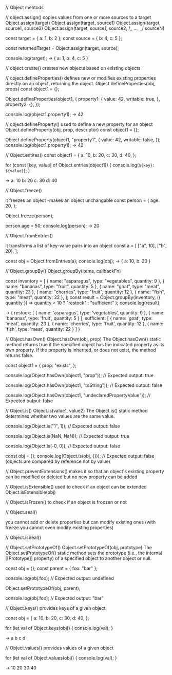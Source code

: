 // Object mehtods

// object.assign()
copies values from one or more sources to a target
Object.assign(target)
Object.assign(target, source1)
Object.assign(target, source1, source2)
Object.assign(target, source1, source2, /_ …, _/ sourceN)

const target = { a: 1, b: 2 };
const source = { b: 4, c: 5 };

const returnedTarget = Object.assign(target, source);

console.log(target); -> { a: 1, b: 4, c: 5 }

// object.create()
creates new objects based on existing objects

// object.defineProperties()
defines new or modifies existing properties directly on an object, returning the object.
Object.defineProperties(obj, props)
const object1 = {};

Object.defineProperties(object1, {
property1: {
value: 42,
writable: true,
},
property2: {},
});

console.log(object1.property1); -> 42

// object.defineProperty()
used to define a new property for an object
Object.defineProperty(obj, prop, descriptor)
const object1 = {};

Object.defineProperty(object1, "property1", {
value: 42,
writable: false,
});
console.log(object1.property1); -> 42

// Object.entires()
const object1 = {
a: 10,
b: 20,
c: 30,
d: 40,
};

for (const [key, value] of Object.entries(object1)) {
console.log(`${key}: ${value}`);
}

->
a: 10
b: 20
c: 30
d: 40

// Object.freeze()

it freezes an object
-makes an object unchangable
const person = {
age: 20,
};

Object.freeze(person);

person.age = 50;
console.log(person); -> 20

// Object.fromEntries()

it transforms a list of key-value pairs into an object
const a = [
["a", 10],
["b", 20],
];

const obj = Object.fromEntries(a);
console.log(obj); -> { a: 10, b: 20 }

// Object.groupBy()
Object.groupBy(items, callbackFn)

const inventory = [
{ name: "asparagus", type: "vegetables", quantity: 9 },
{ name: "bananas", type: "fruit", quantity: 5 },
{ name: "goat", type: "meat", quantity: 23 },
{ name: "cherries", type: "fruit", quantity: 12 },
{ name: "fish", type: "meat", quantity: 22 },
];
const result = Object.groupBy(inventory, ({ quantity }) =>
quantity < 10 ? "restock" : "sufficient"
);
console.log(result);

->
{
restock: [
{ name: 'asparagus', type: 'vegetables', quantity: 9 },
{ name: 'bananas', type: 'fruit', quantity: 5 }
],
sufficient: [
{ name: 'goat', type: 'meat', quantity: 23 },
{ name: 'cherries', type: 'fruit', quantity: 12 },
{ name: 'fish', type: 'meat', quantity: 22 }
]
}

// Object.hasOwn()
Object.hasOwn(obj, prop)
The Object.hasOwn() static method returns true if the specified object has the indicated property as its own property. If the property is inherited, or does not exist, the method returns false.

const object1 = {
prop: "exists",
};

console.log(Object.hasOwn(object1, "prop"));
// Expected output: true

console.log(Object.hasOwn(object1, "toString"));
// Expected output: false

console.log(Object.hasOwn(object1, "undeclaredPropertyValue"));
// Expected output: false

// Object.is()
Object.is(value1, value2)
The Object.is() static method determines whether two values are the same value.

console.log(Object.is("1", 1));
// Expected output: false

console.log(Object.is(NaN, NaN));
// Expected output: true

console.log(Object.is(-0, 0));
// Expected output: false

const obj = {};
console.log(Object.is(obj, {}));
// Expected output: false
(objects are compared by reference not by value)

// Object.preventExtensions()
makes it so that an object's existing property can be modified or deleted but no new property can be added

// Object.isExtensible()
used to check if an object can be extended
Object.isExtensible(obj)

// Object.isFrozen()
to check if an object is froozen or not

// Object.seal()

you cannot add or delete properties but can modify existing ones
(with freeze you cannot even modify existing properties)

// Object.isSeal()

// Object.setPrototypeOf()
Object.setPrototypeOf(obj, prototype)
The Object.setPrototypeOf() static method sets the prototype (i.e., the internal [[Prototype]] property) of a specified object to another object or null.

const obj = {};
const parent = { foo: "bar" };

console.log(obj.foo);
// Expected output: undefined

Object.setPrototypeOf(obj, parent);

console.log(obj.foo);
// Expected output: "bar"

// Object.keys()
provides keys of a given object

const obj = {
a: 10,
b: 20,
c: 30,
d: 40,
};

for (let val of Object.keys(obj)) {
console.log(val);
}

->
a
b
c
d

// Object.values()
provides values of a given object

for (let val of Object.values(obj)) {
console.log(val);
}

->
10
20
30
40
